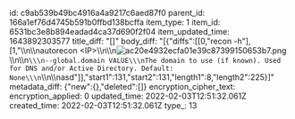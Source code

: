 id: c9ab539b49bc4916a4a9217c6aed87f0
parent_id: 166a1ef76d4745b591b0ffbd138bcffa
item_type: 1
item_id: 6531bc3e8b894eadad4ca37d690f2f04
item_updated_time: 1643892303577
title_diff: "[]"
body_diff: "[{\"diffs\":[[0,\"recon -h\"],[1,\"\\\n\\\nautorecon &lt;IP&gt;\\\n\\\n![ac20e4932ecfa01e39c87399150653b7.png](:/2c68210ebc0a444d83f421ff8e6ccd43)\\\n\\\n```\\\n--global.domain VALUE\\\nThe domain to use (if known). Used for DNS and/or Active Directory. Default: None\\\n```\\\n\\\nasd\"]],\"start1\":131,\"start2\":131,\"length1\":8,\"length2\":225}]"
metadata_diff: {"new":{},"deleted":[]}
encryption_cipher_text: 
encryption_applied: 0
updated_time: 2022-02-03T12:51:32.061Z
created_time: 2022-02-03T12:51:32.061Z
type_: 13